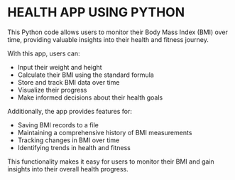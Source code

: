 # HEALTH APP USING PYTHON

This Python code allows users to monitor their Body Mass Index (BMI) over time, providing valuable insights into their health and fitness journey.

With this app, users can:

- Input their weight and height
- Calculate their BMI using the standard formula
- Store and track BMI data over time
- Visualize their progress
- Make informed decisions about their health goals

Additionally, the app provides features for:

- Saving BMI records to a file
- Maintaining a comprehensive history of BMI measurements
- Tracking changes in BMI over time
- Identifying trends in health and fitness

This functionality makes it easy for users to monitor their BMI and gain insights into their overall health progress.